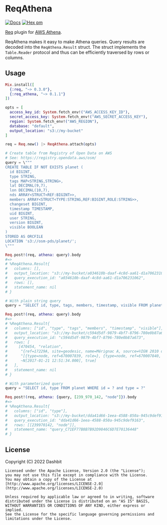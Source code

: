 # ReqAthena

[![Docs](https://img.shields.io/badge/hex.pm-docs-8e7ce6.svg)](https://hexdocs.pm/req_athena)
[![Hex pm](http://img.shields.io/hexpm/v/req_athena.svg?style=flat&color=blue)](https://hex.pm/packages/req_athena)

[Req](https://github.com/wojtekmach/req) plugin for [AWS Athena](https://docs.aws.amazon.com/athena/latest/APIReference/Welcome.html).

ReqAthena makes it easy to make Athena queries. Query results are decoded into the `ReqAthena.Result` struct.
The struct implements the `Table.Reader` protocol and thus can be efficiently traversed by rows or columns.

## Usage

```elixir
Mix.install([
  {:req, "~> 0.3.0"},
  {:req_athena, "~> 0.1.1"}
])

opts = [
  access_key_id: System.fetch_env!("AWS_ACCESS_KEY_ID"),
  secret_access_key: System.fetch_env!("AWS_SECRET_ACCESS_KEY"),
  region: System.fetch_env!("AWS_REGION"),
  database: "default",
  output_location: "s3://my-bucket"
]

req = Req.new() |> ReqAthena.attach(opts)

# Create table from Registry of Open Data on AWS
# See: https://registry.opendata.aws/osm/
query = \"""
CREATE TABLE IF NOT EXISTS planet (
  id BIGINT,
  type STRING,
  tags MAP<STRING,STRING>,
  lat DECIMAL(9,7),
  lon DECIMAL(10,7),
  nds ARRAY<STRUCT<REF:BIGINT>>,
  members ARRAY<STRUCT<TYPE:STRING,REF:BIGINT,ROLE:STRING>>,
  changeset BIGINT,
  timestamp TIMESTAMP,
  uid BIGINT,
  user STRING,
  version BIGINT,
  visible BOOLEAN
)
STORED AS ORCFILE
LOCATION 's3://osm-pds/planet/';
\"""

Req.post!(req, athena: query).body
#=>
# %ReqAthena.Result{
#   columns: [],
#   output_location: "s3://my-bucket/a034610b-daaf-4c8d-aa61-d1a706231062.txt",
#   query_execution_id: "a034610b-daaf-4c8d-aa61-d1a706231062",
#   rows: [],
#   statement_name: nil
# }

# With plain string query
query = "SELECT id, type, tags, members, timestamp, visible FROM planet WHERE id = 470454 and type = 'relation'"

Req.post!(req, athena: query).body
#=>
# %ReqAthena.Result{
#   columns: ["id", "type", "tags", "members", "timestamp", "visible"],
#   output_location: "s3://my-bucket/c594d5df-9879-4bf7-8796-780e0b87a673.csv",
#   query_execution_id: "c594d5df-9879-4bf7-8796-780e0b87a673",
#   rows: [
#     [470454, "relation",
#      "{ref=17229A, site=geodesic, name=Mérignac A, source=©IGN 2010 dans le cadre de la cartographie réglementaire, type=site, url=http://geodesie.ign.fr/fiches/index.php?module=e&action=fichepdf&source=carte&sit_no=17229A, network=NTF-5}",
#      "[{type=node, ref=670007839, role=}, {type=node, ref=670007840, role=}]",
#      ~N[2017-01-21 12:51:34.000], true]
#   ],
#   statement_name: nil
# }

# With parameterized query
query = "SELECT id, type FROM planet WHERE id = ? and type = ?"

Req.post!(req, athena: {query, [239_970_142, "node"]}).body
#=>
# %ReqAthena.Result{
#   columns: ["id", "type"],
#   output_location: "s3://my-bucket/dda41d66-1eea-4588-850a-945c9def9163.csv",
#   query_execution_id: "dda41d66-1eea-4588-850a-945c9def9163",
#   rows: [[239970142, "node"]],
#   statement_name: "query_C71EF77B8B7B92D9846C6D7E70136448"
# }
```

## License

Copyright (C) 2022 Dashbit

    Licensed under the Apache License, Version 2.0 (the "License");
    you may not use this file except in compliance with the License.
    You may obtain a copy of the License at [http://www.apache.org/licenses/LICENSE-2.0](http://www.apache.org/licenses/LICENSE-2.0)

    Unless required by applicable law or agreed to in writing, software
    distributed under the License is distributed on an "AS IS" BASIS,
    WITHOUT WARRANTIES OR CONDITIONS OF ANY KIND, either express or implied.
    See the License for the specific language governing permissions and
    limitations under the License.
